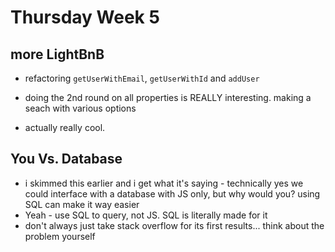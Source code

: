 # Thursday Week 5
## more LightBnB
- refactoring `getUserWithEmail`, `getUserWithId` and `addUser`

- doing the 2nd round on all properties is REALLY interesting. making a seach with various options

- actually really cool.

## You Vs. Database
- i skimmed this earlier and i get what it's saying - technically yes we could interface with a database with JS only, but why would you? using SQL can make it way easier
- Yeah - use SQL to query, not JS. SQL is literally made for it
- don't always just take stack overflow for its first results... think about the problem yourself